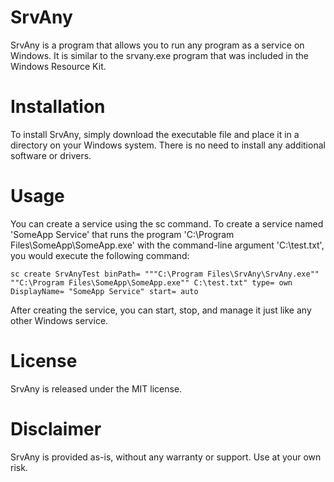 # SrvAny
SrvAny is a program that allows you to run any program as a service on Windows. It is similar to the srvany.exe program that was included in the Windows Resource Kit.

# Installation
To install SrvAny, simply download the executable file and place it in a directory on your Windows system. There is no need to install any additional software or drivers.

# Usage
You can create a service using the sc command. To create a service named 'SomeApp Service' that runs the program 'C:\Program Files\SomeApp\SomeApp.exe' with the command-line argument 'C:\test.txt', you would execute the following command:

```
sc create SrvAnyTest binPath= """C:\Program Files\SrvAny\SrvAny.exe"" ""C:\Program Files\SomeApp\SomeApp.exe"" C:\test.txt" type= own DisplayName= "SomeApp Service" start= auto
```

After creating the service, you can start, stop, and manage it just like any other Windows service.

# License
SrvAny is released under the MIT license.

# Disclaimer
SrvAny is provided as-is, without any warranty or support. Use at your own risk.
